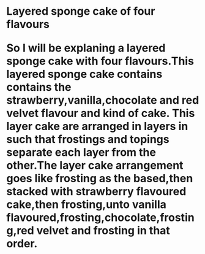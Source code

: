 <h1> Layered sponge cake of four flavours
<p> So I will be explaning a layered sponge cake with four flavours.This layered sponge cake contains contains the strawberry,vanilla,chocolate and red velvet flavour and kind of cake.
This layer cake are arranged in layers in such that frostings and topings separate each layer from the other.The layer cake arrangement goes like frosting as the based,then stacked with strawberry flavoured cake,then frosting,unto vanilla flavoured,frosting,chocolate,frosting,red velvet and frosting in that order.</p>